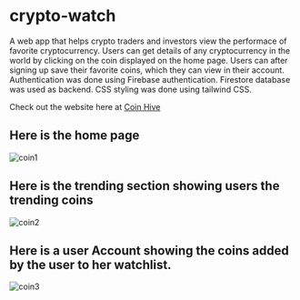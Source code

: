 # crypto-watch
A web app that helps crypto traders and investors view the performace of favorite cryptocurrency.
Users can get details of any cryptocurrency in the world by clicking on the coin displayed on the home page.
 Users can after signing up save their favorite coins, which they can view in their account.
 Authentication was done using Firebase authentication.
Firestore database was used as backend.
CSS styling was done using tailwind CSS.

Check out the website here at [Coin Hive](https://crypto-watch-xi.vercel.app/)

## Here is the home page
![coin1](https://github.com/Elijah-James14/crypto-watch/assets/123472108/dd29e5ae-80ff-46cd-8324-5d28d6c2ff7b)

## Here is the trending section showing users the trending coins
![coin2](https://github.com/Elijah-James14/crypto-watch/assets/123472108/b1900c78-f7a5-4e56-8233-5e89d134d172)

## Here is a user Account showing the coins added by the user to her watchlist.
![coin3](https://github.com/Elijah-James14/crypto-watch/assets/123472108/1c87bb5a-ba97-4ea6-9b2a-0dd924115d86)
